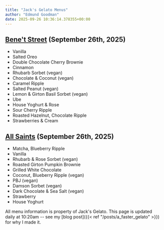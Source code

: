 ```yaml
---
title: "Jack's Gelato Menus"
author: "Edmund Goodman"
date: 2025-09-26 10:36:14.378355+00:00
---
```


## [Bene't Street](https://www.jacksgelato.com/bene-t-street-menu) (September 26th, 2025)

- Vanilla
- Salted Oreo
- Double Chocolate Cherry Brownie
- Cinnamon
- Rhubarb Sorbet (vegan)
- Chocolate & Coconut (vegan)
- Caramel Ripple
- Salted Peanut (vegan)
- Lemon & Girton Basil Sorbet (vegan)
- Ube
- House Yoghurt & Rose
- Sour Cherry Ripple
- Roasted Hazelnut, Chocolate Ripple
- Strawberries & Cream


## [All Saints](https://www.jacksgelato.com/all-saints-menu) (September 26th, 2025)

- Matcha, Blueberry Ripple
- Vanilla
- Rhubarb & Rose Sorbet (vegan)
- Roasted Girton Pumpkin Brownie
- Grilled White Chocolate
- Coconut, Blueberry Ripple (vegan)
- PBJ (vegan)
- Damson Sorbet (vegan)
- Dark Chocolate & Sea Salt (vegan)
- Strawberry
- House Yoghurt

All menu information is property of Jack's Gelato. This page is
updated daily at 10:20am -- see my
[blog post]({{< ref "/posts/a_faster_gelato" >}}) for why I made it.
